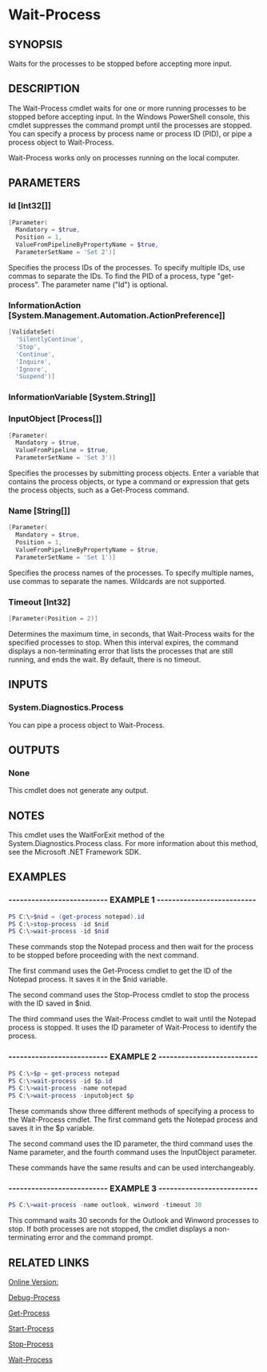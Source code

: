 ﻿# Wait-Process

## SYNOPSIS
Waits for the processes to be stopped before accepting more input.

## DESCRIPTION
The Wait-Process cmdlet waits for one or more running processes to be stopped before accepting input.
In the Windows PowerShell console, this cmdlet suppresses the command prompt until the processes are stopped.
You can specify a process by process name or process ID (PID), or pipe a process object to Wait-Process.

Wait-Process works only on processes running on the local computer.

## PARAMETERS

### Id [Int32[]]

```powershell
[Parameter(
  Mandatory = $true,
  Position = 1,
  ValueFromPipelineByPropertyName = $true,
  ParameterSetName = 'Set 2')]
```

Specifies the process IDs of the processes.
To specify multiple IDs, use commas to separate the IDs.
To find the PID of a process, type "get-process".
The parameter name ("Id") is optional.


### InformationAction [System.Management.Automation.ActionPreference]]

```powershell
[ValidateSet(
  'SilentlyContinue',
  'Stop',
  'Continue',
  'Inquire',
  'Ignore',
  'Suspend')]
```




### InformationVariable [System.String]]




### InputObject [Process[]]

```powershell
[Parameter(
  Mandatory = $true,
  ValueFromPipeline = $true,
  ParameterSetName = 'Set 3')]
```

Specifies the processes by submitting process objects.
Enter a variable that contains the process objects, or type a command or expression that gets the process objects, such as a Get-Process command.


### Name [String[]]

```powershell
[Parameter(
  Mandatory = $true,
  Position = 1,
  ValueFromPipelineByPropertyName = $true,
  ParameterSetName = 'Set 1')]
```

Specifies the process names of the processes.
To specify multiple names, use commas to separate the names.
Wildcards are not supported.


### Timeout [Int32]

```powershell
[Parameter(Position = 2)]
```

Determines the maximum time, in seconds, that Wait-Process waits for the specified processes to stop.
When this interval expires, the command displays a non-terminating error that lists the processes that are still running, and ends the wait.
By default, there is no timeout.



## INPUTS
### System.Diagnostics.Process

You can pipe a process object to Wait-Process.

## OUTPUTS
### None

This cmdlet does not generate any output.

## NOTES
This cmdlet uses the WaitForExit method of the System.Diagnostics.Process class.
For more information about this method, see the Microsoft .NET Framework SDK.


## EXAMPLES
### -------------------------- EXAMPLE 1 --------------------------

```powershell
PS C:\>$nid = (get-process notepad).id
PS C:\>stop-process -id $nid
PS C:\>wait-process -id $nid

```
These commands stop the Notepad process and then wait for the process to be stopped before proceeding with the next command.

The first command uses the Get-Process cmdlet to get the ID of the Notepad process.
It saves it in the $nid variable.

The second command uses the Stop-Process cmdlet to stop the process with the ID saved in $nid.

The third command uses the Wait-Process cmdlet to wait until the Notepad process is stopped.
It uses the ID parameter of Wait-Process to identify the process.






### -------------------------- EXAMPLE 2 --------------------------

```powershell
PS C:\>$p = get-process notepad
PS C:\>wait-process -id $p.id
PS C:\>wait-process -name notepad
PS C:\>wait-process -inputobject $p

```
These commands show three different methods of specifying a process to the Wait-Process cmdlet.
The first command gets the Notepad process and saves it in the $p variable.

The second command uses the ID parameter, the third command uses the Name parameter, and the fourth command uses the InputObject parameter.

These commands have the same results and can be used interchangeably.






### -------------------------- EXAMPLE 3 --------------------------

```powershell
PS C:\>wait-process -name outlook, winword -timeout 30

```
This command waits 30 seconds for the Outlook and Winword processes to stop.
If both processes are not stopped, the cmdlet displays a non-terminating error and the command prompt.







## RELATED LINKS

[Online Version:](http://go.microsoft.com/fwlink/p/?linkid=293930)

[Debug-Process]()

[Get-Process]()

[Start-Process]()

[Stop-Process]()

[Wait-Process]()

